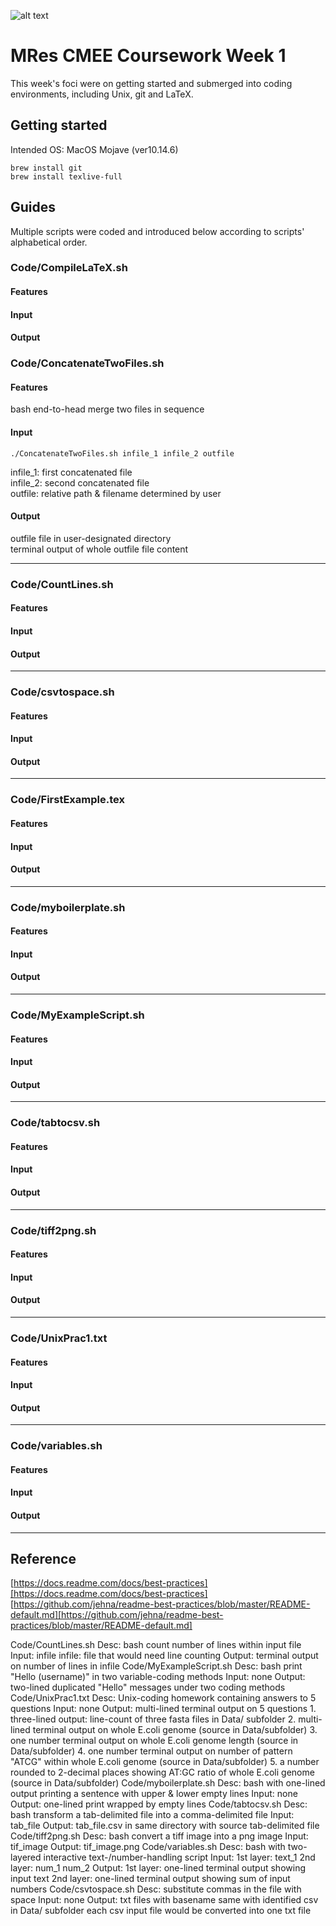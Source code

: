 ![alt text](https://unichoices.co.uk/wp-content/uploads/2015/09/Imperial-College-London.jpg)

# MRes CMEE Coursework Week 1

This week's foci were on getting started and submerged into coding environments, including Unix, git and LaTeX.  

## Getting started

Intended OS: MacOS Mojave (ver10.14.6)  
```
brew install git
brew install texlive-full
```

## Guides

Multiple scripts were coded and introduced below according to scripts' alphabetical order.  

### Code/CompileLaTeX.sh

#### Features

#### Input

#### Output

### Code/ConcatenateTwoFiles.sh

#### Features

bash end-to-head merge two files in sequence  

#### Input

```
./ConcatenateTwoFiles.sh infile_1 infile_2 outfile
```
infile_1: first concatenated file  
infile_2: second concatenated file  
outfile: relative path & filename determined by user  

#### Output
outfile file in user-designated directory  
terminal output of whole outfile file content  

*****

### Code/CountLines.sh

#### Features

#### Input

#### Output

*****

### Code/csvtospace.sh

#### Features

#### Input

#### Output

*****

### Code/FirstExample.tex

#### Features

#### Input

#### Output

*****

### Code/myboilerplate.sh

#### Features

#### Input

#### Output

*****

### Code/MyExampleScript.sh

#### Features

#### Input

#### Output

*****

### Code/tabtocsv.sh

#### Features

#### Input

#### Output

*****

### Code/tiff2png.sh

#### Features

#### Input

#### Output

*****

### Code/UnixPrac1.txt

#### Features

#### Input

#### Output

*****

### Code/variables.sh

#### Features

#### Input

#### Output

*****

## Reference

[https://docs.readme.com/docs/best-practices][https://docs.readme.com/docs/best-practices]  
[https://github.com/jehna/readme-best-practices/blob/master/README-default.md][https://github.com/jehna/readme-best-practices/blob/master/README-default.md]  

Code/CountLines.sh
    Desc: bash count number of lines within input file
    Input: infile
        infile: file that would need line counting
    Output: terminal output on number of lines in infile
Code/MyExampleScript.sh
    Desc: bash print "Hello (username)" in two variable-coding methods
    Input: none
    Output: two-lined duplicated "Hello" messages under two coding methods
Code/UnixPrac1.txt
    Desc: Unix-coding homework containing answers to 5 questions
    Input: none
    Output: multi-lined terminal output on 5 questions
        1. three-lined output: line-count of three fasta files in Data/ subfolder
        2. multi-lined terminal output on whole E.coli genome (source in Data/subfolder)
        3. one number terminal output on whole E.coli genome length (source in Data/subfolder)
        4. one number terminal output on number of pattern "ATCG" within whole E.coli genome (source in Data/subfolder)
        5. a number rounded to 2-decimal places showing AT:GC ratio of whole E.coli genome (source in Data/subfolder)
Code/myboilerplate.sh
    Desc: bash with one-lined output printing a sentence with upper & lower empty lines
    Input: none
    Output: one-lined print wrapped by empty lines
Code/tabtocsv.sh
    Desc: bash transform a tab-delimited file into a comma-delimited file
    Input: tab_file
    Output: tab_file.csv in same directory with source tab-delimited file
Code/tiff2png.sh
    Desc: bash convert a tiff image into a png image
    Input: tif_image
    Output: tif_image.png
Code/variables.sh
    Desc: bash with two-layered interactive text-/number-handling script
    Input:
        1st layer: text_1
        2nd layer: num_1 num_2
    Output:
        1st layer: one-lined terminal output showing input text
        2nd layer: one-lined terminal output showing sum of input numbers
Code/csvtospace.sh
    Desc: substitute commas in the file with space
    Input: none
    Output:
        txt files with basename same with identified csv in Data/ subfolder
        each csv input file would be converted into one txt file  

[https://docs.readme.com/docs/best-practices]:https://docs.readme.com/docs/best-practices
[https://github.com/jehna/readme-best-practices/blob/master/README-default.md]:https://github.com/jehna/readme-best-practices/blob/master/README-default.md